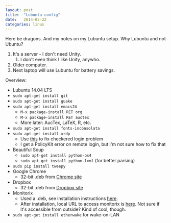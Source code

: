 ```yaml
---
layout: post
title:  "Lubuntu config"
date:   2014-05-22
categories: linux
---
```


Here be dragons. And my notes on my Lubuntu setup. Why Lubuntu and not Ubuntu?

1. It's a server - I don't need Unity.
   1. I don't even think I like Unity, anywho.
2. Older computer.
3. Next laptop will use Lubuntu for battery savings.

Overview:

- Lubuntu 14.04 LTS
- `sudo apt-get install git`
- `sudo apt-get install guake`
- `sudo apt-get install emacs24`
  - `M-x package-install RET org`
  - `M-x package-install RET auctex`
  - More later: AucTex, LaTeX, R, etc.
- `sudo apt-get install fonts-inconsolata`
- `sudo apt-get install xrdp`
  - Use [this](http://ubuntuforums.org/showthread.php?t=2170790) to fix checkered login problem
  - I get a PolicyKit error on remote login, but I'm not sure how to fix that
- Beautiful Soup
  - `sudo apt-get install python-bs4`
  - `sudo apt-get install python-lxml` (for better parsing)
- `sudo pip install tweepy`
- Google Chrome
  - 32-bit .deb from [Chrome site](https://www.google.com/intl/en_us/chrome/browser/)
- Dropbox
  - 32-bit .deb from [Dropbox site](https://www.dropbox.com/install?os=lnx)
- Monitorix
  - Used a .deb, see installation instructions [here](http://www.monitorix.org/doc-debian.html).
  - After installation, local URL to access monitorix is [here](http://127.0.0.1:8080/monitorix). Not sure if it's accessible from outside? Kind of cool, though. 
- `sudo apt-get install etherwake` for wake-on-LAN